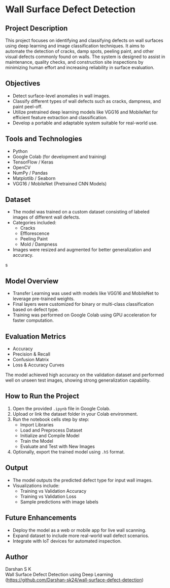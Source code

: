 #  Wall Surface Defect Detection

##  Project Description

This project focuses on identifying and classifying defects on wall surfaces using deep learning and image classification techniques. It aims to automate the detection of cracks, damp spots, peeling paint, and other visual defects commonly found on walls. The system is designed to assist in maintenance, quality checks, and construction site inspections by minimizing human effort and increasing reliability in surface evaluation.



##  Objectives

- Detect surface-level anomalies in wall images.
- Classify different types of wall defects such as cracks, dampness, and paint peel-off.
- Utilize pretrained deep learning models like VGG16 and MobileNet for efficient feature extraction and classification.
- Develop a portable and adaptable system suitable for real-world use.



##  Tools and Technologies

- Python
- Google Colab (for development and training)
- TensorFlow / Keras
- OpenCV
- NumPy / Pandas
- Matplotlib / Seaborn
- VGG16 / MobileNet (Pretrained CNN Models)



##  Dataset

- The model was trained on a custom dataset consisting of labeled images of different wall defects.
- Categories included:
  - Cracks
  - Efflorescence
  - Peeling Paint
  - Mold / Dampness
- Images were resized and augmented for better generalization and accuracy.

s

##  Model Overview

- Transfer Learning was used with models like VGG16 and MobileNet to leverage pre-trained weights.
- Final layers were customized for binary or multi-class classification based on defect type.
- Training was performed on Google Colab using GPU acceleration for faster computation.



##  Evaluation Metrics

- Accuracy
- Precision & Recall
- Confusion Matrix
- Loss & Accuracy Curves

The model achieved high accuracy on the validation dataset and performed well on unseen test images, showing strong generalization capability.


##  How to Run the Project

1. Open the provided `.ipynb` file in Google Colab.
2. Upload or link the dataset folder in your Colab environment.
3. Run the notebook cells step by step:
   - Import Libraries
   - Load and Preprocess Dataset
   - Initialize and Compile Model
   - Train the Model
   - Evaluate and Test with New Images
4. Optionally, export the trained model using `.h5` format.



##  Output

- The model outputs the predicted defect type for input wall images.
- Visualizations include:
  - Training vs Validation Accuracy
  - Training vs Validation Loss
  - Sample predictions with image labels



##  Future Enhancements

- Deploy the model as a web or mobile app for live wall scanning.
- Expand dataset to include more real-world wall defect scenarios.
- Integrate with IoT devices for automated inspection.



##  Author

Darshan S K  
Wall Surface Defect Detection using Deep Learning  
(https://github.com/Darshan-sk24/wall-surface-defect-detection)


